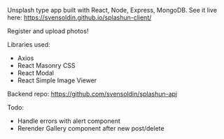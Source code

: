 Unsplash type app built with React, Node, Express, MongoDB.
See it live here: https://svensoldin.github.io/splashun-client/

Register and upload photos!

Libraries used:

-  Axios
-  React Masonry CSS
-  React Modal
-  React Simple Image Viewer

Backend repo: https://github.com/svensoldin/splashun-api

Todo:

-  Handle errors with alert component
-  Rerender Gallery component after new post/delete
